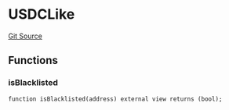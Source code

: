 # USDCLike
[Git Source](https://github.com/dustinstacy/boncurs/blob/8dd3d6e20d7e085dbf2dccdde2c14001616467cf/lib/forge-std/test/StdCheats.t.sol)


## Functions
### isBlacklisted


```solidity
function isBlacklisted(address) external view returns (bool);
```

